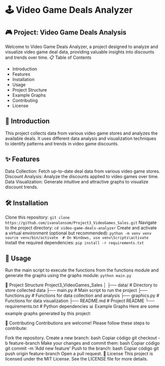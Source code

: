 # 🕹️ Video Game Deals Analyzer

## 🎮 Project: Video Game Deals Analysis
Welcome to Video Game Deals Analyzer, a project designed to analyze and visualize video game deal data, providing valuable insights into discounts and trends over time.
📋 Table of Contents
- Introduction
- Features
- Installation
- Usage
- Project Structure
- Example Graphs
- Contributing
- License
## 📝 Introduction
This project collects data from various video game stores and analyzes the available deals. It uses different data analysis and visualization techniques to identify patterns and trends in video game discounts.

## ✨ Features
Data Collection: Fetch up-to-date deal data from various video game stores.
Discount Analysis: Analyze the discounts applied to video games over time.
Data Visualization: Generate intuitive and attractive graphs to visualize discount trends.
## 🛠️ Installation
Clone this repository:
`git clone https://github.com/ivanalonsom/Project3_VideoGames_Sales.git`
Navigate to the project directory:
`cd video-game-deals-analyzer`
Create and activate a virtual environment (optional but recommended):
`python -m venv venv
source venv/bin/activate  # On Windows, use venv\Scripts\activate `
Install the required dependencies:
`pip install -r requirements.txt`
## 🚀 Usage
Run the main script to execute the functions from the functions module and generate the graphs using the graphs module:
`python main.py`

📁 Project Structure
Project3_VideoGames_Sales
│
├── data/                 # Directory to store collected data
├── main.py               # Main script to run the project
├── functions.py          # Functions for data collection and analysis
├── graphics.py           # Functions for data visualization
├── README.md             # Project README
└── requirements.txt      # Python dependencies
📊 Example Graphs
Here are some example graphs generated by this project:


🤝 Contributing
Contributions are welcome! Please follow these steps to contribute:

Fork the repository.
Create a new branch:
bash
Copiar código
git checkout -b feature-branch
Make your changes and commit them:
bash
Copiar código
git commit -m 'Add new feature'
Push to the branch:
bash
Copiar código
git push origin feature-branch
Open a pull request.
📄 License
This project is licensed under the MIT License. See the LICENSE file for more details.
